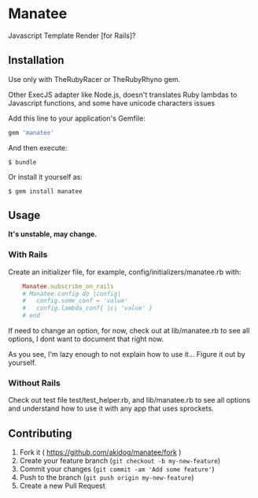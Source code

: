 # Manatee

Javascript Template Render [for Rails]?

## Installation

Use only with TheRubyRacer or TheRubyRhyno gem.

Other ExecJS adapter like Node.js, doesn't translates Ruby lambdas to Javascript functions, and some have unicode characters issues

Add this line to your application's Gemfile:

```ruby
gem 'manatee'
```

And then execute:

    $ bundle

Or install it yourself as:

    $ gem install manatee

## Usage

__It's unstable, may change.__

### With Rails

Create an initializer file, for example, config/initializers/manatee.rb with:

```ruby
    Manatee.subscribe_on_rails
    # Manatee.config do |config|
    #   config.some_conf = 'value'
    #   config.lambda_conf{ |c| 'value' }
    # end
```

If need to change an option, for now, check out at lib/manatee.rb to see all options, I dont want to document that right now.

As you see, I'm lazy enough to not explain how to use it... Figure it out by yourself.

### Without Rails

Check out test file test/test\_helper.rb, and lib/manatee.rb to see all options and understand how to use it with any app that uses sprockets.

## Contributing

1. Fork it ( https://github.com/akidog/manatee/fork )
2. Create your feature branch (`git checkout -b my-new-feature`)
3. Commit your changes (`git commit -am 'Add some feature'`)
4. Push to the branch (`git push origin my-new-feature`)
5. Create a new Pull Request

